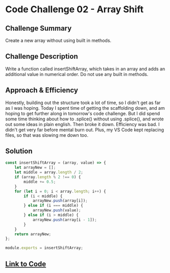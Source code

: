 # Code Challenge 02 - Array Shift

## Challenge Summary

Create a new array without using built in methods.

## Challenge Description

Write a function called insertShiftArray, which takes in an array and adds an additional value in numerical order. Do not use any built in methods.

## Approach & Efficiency

Honestly, building out the structure took a lot of time, so I didn't get as far as I was hoping. Today I spent time of getting the scaffolding down, and am hoping to get further along in tomorrow's code challenge. But I did spend some time thinking about how to .splice() without using .splice(), and wrote out some ideas in plain english. Then broke it down. 
Efficiency was bad. I didn't get very far before mental burn out. Plus, my VS Code kept replacing files, so that was slowing me down too.

## Solution
```javascript
const insertShiftArray = (array, value) => {
    let arrayNew = [];
    let middle = array.length / 2;
    if (array.length % 2 !== 0) {
        middle += 0.5;
    }
    for (let i = 0; i < array.length; i++) {
        if (i < middle) {
            arrayNew.push(array[i]);
        } else if (i === middle) {
            arrayNew.push(value);
        } else if (i > middle) {
            arrayNew.push(array[i - 1]);
        }
    }
    return arrayNew;
};

module.exports = insertShiftArray;
```

## [Link to Code](code-challenges/arrayShift/arrayShift.js)